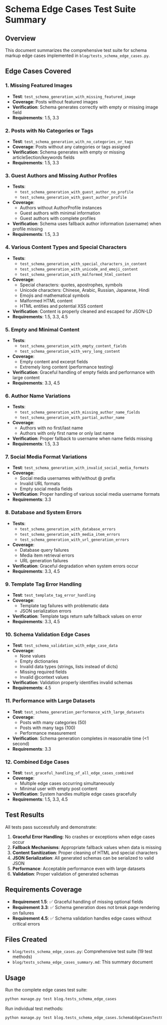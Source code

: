 # Schema Edge Cases Test Suite Summary

## Overview
This document summarizes the comprehensive test suite for schema markup edge cases implemented in `blog/tests_schema_edge_cases.py`.

## Edge Cases Covered

### 1. Missing Featured Images
- **Test**: `test_schema_generation_with_missing_featured_image`
- **Coverage**: Posts without featured images
- **Verification**: Schema generates correctly with empty or missing image field
- **Requirements**: 1.5, 3.3

### 2. Posts with No Categories or Tags
- **Test**: `test_schema_generation_with_no_categories_or_tags`
- **Coverage**: Posts without any categories or tags assigned
- **Verification**: Schema generates with empty or missing articleSection/keywords fields
- **Requirements**: 1.5, 3.3

### 3. Guest Authors and Missing Author Profiles
- **Tests**: 
  - `test_schema_generation_with_guest_author_no_profile`
  - `test_schema_generation_with_guest_author_profile`
- **Coverage**: 
  - Authors without AuthorProfile instances
  - Guest authors with minimal information
  - Guest authors with complete profiles
- **Verification**: Schema uses fallback author information (username) when profile missing
- **Requirements**: 1.5, 3.3

### 4. Various Content Types and Special Characters
- **Tests**:
  - `test_schema_generation_with_special_characters_in_content`
  - `test_schema_generation_with_unicode_and_emoji_content`
  - `test_schema_generation_with_malformed_html_content`
- **Coverage**:
  - Special characters: quotes, apostrophes, symbols
  - Unicode characters: Chinese, Arabic, Russian, Japanese, Hindi
  - Emojis and mathematical symbols
  - Malformed HTML content
  - HTML entities and potential XSS content
- **Verification**: Content is properly cleaned and escaped for JSON-LD
- **Requirements**: 1.5, 3.3, 4.5

### 5. Empty and Minimal Content
- **Tests**:
  - `test_schema_generation_with_empty_content_fields`
  - `test_schema_generation_with_very_long_content`
- **Coverage**:
  - Empty content and excerpt fields
  - Extremely long content (performance testing)
- **Verification**: Graceful handling of empty fields and performance with large content
- **Requirements**: 3.3, 4.5

### 6. Author Name Variations
- **Tests**:
  - `test_schema_generation_with_missing_author_name_fields`
  - `test_schema_generation_with_partial_author_name`
- **Coverage**:
  - Authors with no first/last name
  - Authors with only first name or only last name
- **Verification**: Proper fallback to username when name fields missing
- **Requirements**: 1.5, 3.3

### 7. Social Media Format Variations
- **Test**: `test_schema_generation_with_invalid_social_media_formats`
- **Coverage**:
  - Social media usernames with/without @ prefix
  - Invalid URL formats
  - Empty social media fields
- **Verification**: Proper handling of various social media username formats
- **Requirements**: 3.3

### 8. Database and System Errors
- **Tests**:
  - `test_schema_generation_with_database_errors`
  - `test_schema_generation_with_media_item_errors`
  - `test_schema_generation_with_url_generation_errors`
- **Coverage**:
  - Database query failures
  - Media item retrieval errors
  - URL generation failures
- **Verification**: Graceful degradation when system errors occur
- **Requirements**: 3.3, 4.5

### 9. Template Tag Error Handling
- **Test**: `test_template_tag_error_handling`
- **Coverage**:
  - Template tag failures with problematic data
  - JSON serialization errors
- **Verification**: Template tags return safe fallback values on error
- **Requirements**: 3.3, 4.5

### 10. Schema Validation Edge Cases
- **Test**: `test_schema_validation_with_edge_case_data`
- **Coverage**:
  - None values
  - Empty dictionaries
  - Invalid data types (strings, lists instead of dicts)
  - Missing required fields
  - Invalid @context values
- **Verification**: Validation properly identifies invalid schemas
- **Requirements**: 4.5

### 11. Performance with Large Datasets
- **Test**: `test_schema_generation_performance_with_large_datasets`
- **Coverage**:
  - Posts with many categories (50)
  - Posts with many tags (100)
  - Performance measurement
- **Verification**: Schema generation completes in reasonable time (<1 second)
- **Requirements**: 3.3

### 12. Combined Edge Cases
- **Test**: `test_graceful_handling_of_all_edge_cases_combined`
- **Coverage**:
  - Multiple edge cases occurring simultaneously
  - Minimal user with empty post content
- **Verification**: System handles multiple edge cases gracefully
- **Requirements**: 1.5, 3.3, 4.5

## Test Results
All tests pass successfully and demonstrate:

1. **Graceful Error Handling**: No crashes or exceptions when edge cases occur
2. **Fallback Mechanisms**: Appropriate fallback values when data is missing
3. **Content Sanitization**: Proper cleaning of HTML and special characters
4. **JSON Serialization**: All generated schemas can be serialized to valid JSON
5. **Performance**: Acceptable performance even with large datasets
6. **Validation**: Proper validation of generated schemas

## Requirements Coverage
- **Requirement 1.5**: ✅ Graceful handling of missing optional fields
- **Requirement 3.3**: ✅ Schema generation does not break page rendering on failures
- **Requirement 4.5**: ✅ Schema validation handles edge cases without critical errors

## Files Created
- `blog/tests_schema_edge_cases.py`: Comprehensive test suite (19 test methods)
- `blog/tests_schema_edge_cases_summary.md`: This summary document

## Usage
Run the complete edge cases test suite:
```bash
python manage.py test blog.tests_schema_edge_cases
```

Run individual test methods:
```bash
python manage.py test blog.tests_schema_edge_cases.SchemaEdgeCasesTestCase.test_method_name
```
